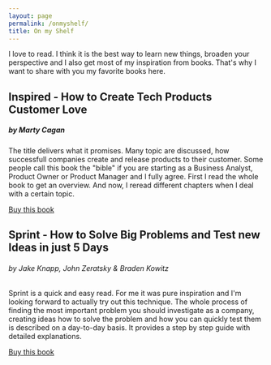 ```yaml
---
layout: page
permalink: /onmyshelf/
title: On my Shelf
---
```


I love to read. I think it is the best way to learn new things, broaden your perspective and I also get most of my inspiration from books. That's why I want to share with you my favorite books here. 



## Inspired - How to Create Tech Products Customer Love
##### by Marty Cagan

The title delivers what it promises. Many topic are discussed, how successfull companies create and release products to their customer.
Some people call this book the "bible" if you are starting as a Business Analyst, Product Owner or Product Manager and I fully agree. First I read the whole book to get an overview. And now, I reread different chapters when I deal with a certain topic.

[Buy this book](https://amzn.to/2BKeVqS)

## Sprint - How to Solve Big Problems and Test new Ideas in just 5 Days
###### by Jake Knapp, John Zeratsky & Braden Kowitz
Sprint is a quick and easy read. For me it was pure inspiration and I'm looking forward to actually try out this technique. The whole process of finding the most important problem you should investigate as a company, creating ideas how to solve the problem and how you can quickly test them is described on a day-to-day basis. It provides a step by step guide with detailed explanations.

[Buy this book](https://www.amazon.com/gp/product/150112174X/ref=as_li_qf_asin_il_tl?ie=UTF8&tag=thepmlibrar0f-20&creative=9325&linkCode=as2&creativeASIN=150112174X&linkId=cea4360bfca26b0d6ae0ffe465bf03d4)